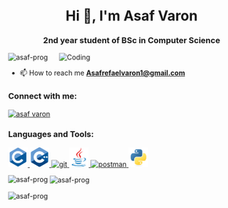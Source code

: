 <h1 align="center">Hi 👋, I'm Asaf Varon</h1>
<h3 align="center">2nd year student of BSc in Computer Science</h3>
<img align ="right" alt="Coding" width="400" src = "https://media0.giphy.com/media/v1.Y2lkPTc5MGI3NjExcnlvemZuOWQ4MmRzYzR0Y2lrbm80ZWpwZnd5eGcwYzd4NWNleDh4bCZlcD12MV9pbnRlcm5hbF9naWZfYnlfaWQmY3Q9Zw/RbDKaczqWovIugyJmW/giphy.gif">


<p align="left"> <img src="https://komarev.com/ghpvc/?username=asaf-prog&label=Profile%20views&color=0e75b6&style=flat" alt="asaf-prog" /> </p>

- 📫 How to reach me **Asafrefaelvaron1@gmail.com**

<h3 align="left">Connect with me:</h3>
<p align="left">
<a href="https://linkedin.com/in/asaf varon" target="blank"><img align="center" src="https://raw.githubusercontent.com/rahuldkjain/github-profile-readme-generator/master/src/images/icons/Social/linked-in-alt.svg" alt="asaf varon" height="30" width="40" /></a>
</p>

<h3 align="left">Languages and Tools:</h3>
<p align="left"> <a href="https://www.cprogramming.com/" target="_blank" rel="noreferrer"> <img src="https://raw.githubusercontent.com/devicons/devicon/master/icons/c/c-original.svg" alt="c" width="40" height="40"/> </a> <a href="https://www.w3schools.com/cpp/" target="_blank" rel="noreferrer"> <img src="https://raw.githubusercontent.com/devicons/devicon/master/icons/cplusplus/cplusplus-original.svg" alt="cplusplus" width="40" height="40"/> </a> <a href="https://git-scm.com/" target="_blank" rel="noreferrer"> <img src="https://www.vectorlogo.zone/logos/git-scm/git-scm-icon.svg" alt="git" width="40" height="40"/> </a> <a href="https://www.java.com" target="_blank" rel="noreferrer"> <img src="https://raw.githubusercontent.com/devicons/devicon/master/icons/java/java-original.svg" alt="java" width="40" height="40"/> </a> <a href="https://postman.com" target="_blank" rel="noreferrer"> <img src="https://www.vectorlogo.zone/logos/getpostman/getpostman-icon.svg" alt="postman" width="40" height="40"/> </a> <a href="https://www.python.org" target="_blank" rel="noreferrer"> <img src="https://raw.githubusercontent.com/devicons/devicon/master/icons/python/python-original.svg" alt="python" width="40" height="40"/> </a> </p>

<p><img align="left" src="https://github-readme-stats.vercel.app/api/top-langs?username=asaf-prog&show_icons=true&locale=en&layout=compact" alt="asaf-prog" /></p>

<p>&nbsp;<img align="center" src="https://github-readme-stats.vercel.app/api?username=asaf-prog&show_icons=true&locale=en" alt="asaf-prog" /></p>

<p><img align="center" src="https://github-readme-streak-stats.herokuapp.com/?user=asaf-prog&" alt="asaf-prog" /></p>
